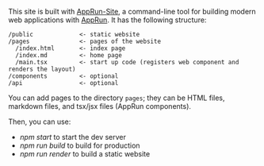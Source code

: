 This site is built with [AppRun-Site](https://github.com/yysun/apprun-site), a command-line tool for building modern web applications with [AppRun](https://github.com/yysun/apprun). It has the following structure:

```
/public             <- static website
/pages              <- pages of the website
  /index.html       <- index page
  /index.md         <- home page
  /main.tsx         <- start up code (registers web component and renders the layout)
/components         <- optional
/api                <- optional
```

You can add pages to the directory `pages`; they can be HTML files, markdown files, and tsx/jsx files (AppRun components).

Then, you can use:

* _npm start_ to start the dev server
* _npm run build_ to build for production
* _npm run render_ to build a static website